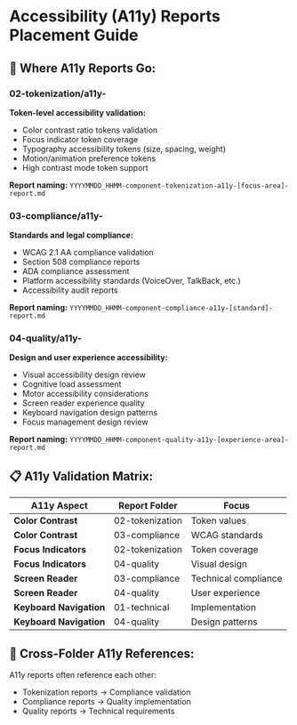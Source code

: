 # Accessibility (A11y) Reports Placement Guide

## 🎯 Where A11y Reports Go:

### **02-tokenization/a11y-**
**Token-level accessibility validation:**
- Color contrast ratio tokens validation
- Focus indicator token coverage  
- Typography accessibility tokens (size, spacing, weight)
- Motion/animation preference tokens
- High contrast mode token support

**Report naming:** `YYYYMMDD_HHMM-component-tokenization-a11y-[focus-area]-report.md`

### **03-compliance/a11y-**
**Standards and legal compliance:**
- WCAG 2.1 AA compliance validation
- Section 508 compliance reports
- ADA compliance assessment
- Platform accessibility standards (VoiceOver, TalkBack, etc.)
- Accessibility audit reports

**Report naming:** `YYYYMMDD_HHMM-component-compliance-a11y-[standard]-report.md`

### **04-quality/a11y-**
**Design and user experience accessibility:**
- Visual accessibility design review
- Cognitive load assessment
- Motor accessibility considerations
- Screen reader experience quality
- Keyboard navigation design patterns
- Focus management design review

**Report naming:** `YYYYMMDD_HHMM-component-quality-a11y-[experience-area]-report.md`

## 📋 A11y Validation Matrix:

| A11y Aspect | Report Folder | Focus |
|-------------|---------------|-------|
| **Color Contrast** | 02-tokenization | Token values |
| **Color Contrast** | 03-compliance | WCAG standards |
| **Focus Indicators** | 02-tokenization | Token coverage |
| **Focus Indicators** | 04-quality | Visual design |
| **Screen Reader** | 03-compliance | Technical compliance |
| **Screen Reader** | 04-quality | User experience |
| **Keyboard Navigation** | 01-technical | Implementation |
| **Keyboard Navigation** | 04-quality | Design patterns |

## 🔄 Cross-Folder A11y References:
A11y reports often reference each other:
- Tokenization reports → Compliance validation
- Compliance reports → Quality implementation  
- Quality reports → Technical requirements
